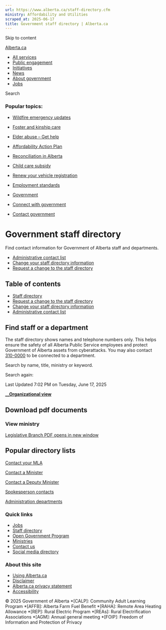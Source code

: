 ```yaml
---
url: https://www.alberta.ca/staff-directory.cfm
ministry: Affordability and Utilities
scraped_at: 2025-06-17
title: Government staff directory | Alberta.ca
---
```


Skip to content

[ Alberta.ca](/index.aspx)

  * [All services](/index.aspx#main)
  * [Public engagement](/public-engagement.aspx)
  * [Initiatives](/key-initiatives.aspx)
  * [News](/news.aspx)
  * [About government](/about-government.aspx)
  * [Jobs](/find-a-job.aspx)



Search

### Popular topics:

  * [Wildfire emergency updates](/emergency.aspx)
  * [Foster and kinship care](/foster-and-kinship-care.aspx)
  * [Elder abuse – Get help](/get-help-elder-abuse.aspx)
  * [Affordability Action Plan](/affordability-action-plan.aspx)
  * [Reconciliation in Alberta](/reconciliation-in-alberta.aspx)
  * [Child care subsidy ](/child-care-subsidy.aspx)
  * [Renew your vehicle registration](/vehicle-registration-renewal.aspx)
  * [Employment standards](/employment-standards.aspx)



  * [Government ](/government.aspx)
  * [Connect with government](/communicate-with-government.aspx)
  * [Contact government](/contact-government)



# Government staff directory

Find contact information for Government of Alberta staff and departments.

  * [Administrative contact list](/administrative-listings.cfm)
  * [Change your staff directory information](/change-your-directory-information.aspx)
  * [Request a change to the staff directory](/request-staff-directory-update.aspx)



## Table of contents

  * [Staff directory](/staff-directory.cfm)
  * [Request a change to the staff directory](/request-staff-directory-update.aspx)
  * [Change your staff directory information](/change-your-directory-information.aspx)
  * [Administrative contact list](/administrative-listings.cfm)



## Find staff or a department

The staff directory shows names and telephone numbers only. This helps ensure the safety of all Alberta Public Service employees and protect Government of Alberta assets from cyberattacks. You may also contact [310-0000](tel:3100000) to be connected to a department.

Search by name, title, ministry or keyword.

Search again:

Last Updated 7:02 PM on Tuesday, June 17, 2025 

[**__Organizational view**](https://www.alberta.ca/albertaFiles/includes/directorysearch/dsp_browse_ministry_hierarchy.cfm?item=1)   


## Download pdf documents

### View ministry

[Legislative Branch PDF opens in new window](/albertaFiles/PrintableDirectories/LEG.PDF)  


## Popular directory lists

[Contact your MLA](http://www.assembly.ab.ca/net/index.aspx?p=mla_home)

[Contact a Minister](http://www.alberta.ca/albertaFiles/includes/DirectorySearch/goaBrowse.cfm?txtSearch=Ministry=EXC&levelID=17767)

[Contact a Deputy Minister](http://www.alberta.ca/albertaFiles/includes/DirectorySearch/search.cfm?TXTSTAFFSEARCH=deputy%20minister)

[Spokesperson contacts](/news-spokesperson-contacts.aspx)

[Administration departments](http://www.alberta.ca/AdministrativeListings.cfm)

### Quick links

  * [Jobs](/find-a-job.aspx)
  * [Staff directory](/staff-directory.cfm)
  * [Open Government Program](/open-government-program.aspx)
  * [Ministries](/ministries.aspx)
  * [Contact us](/contact.cfm)
  * [Social media directory](/social-media-directory.aspx)



### About this site

  * [Using Alberta.ca](/usingthissite.aspx)
  * [Disclaimer](/disclaimer.aspx)
  * [Alberta.ca privacy statement](/privacystatement.aspx)
  * [Accessibility](/accessibility.aspx)



© 2025 Government of Alberta 
  *[CALP]: Community Adult Learning Program
  *[AFFB]: Alberta Farm Fuel Benefit
  *[RAHA]: Remote Area Heating Allowance
  *[REP]: Rural Electric Program
  *[REAs]: Rural Electrification Associations
  *[AGM]: Annual general meeting
  *[FOIP]: Freedom of Information and Protection of Privacy
